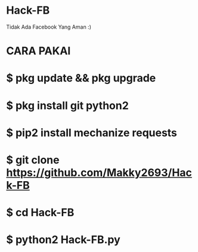 # Hack-FB
Tidak Ada Facebook Yang Aman :)
# CARA PAKAI
# $ pkg update && pkg upgrade
# $ pkg install git python2
# $ pip2 install mechanize requests
# $ git clone https://github.com/Makky2693/Hack-FB
# $ cd Hack-FB
# $ python2 Hack-FB.py
